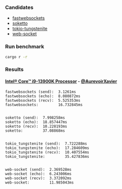 ### Candidates

- [fastwebsockets](https://github.com/denoland/fastwebsockets)
- [soketto](https://github.com/paritytech/soketto)
- [tokio-tungstenite](https://github.com/snapview/tokio-tungstenite)
- [web-socket](https://github.com/nurmohammed840/websocket.rs)

### Run benchmark

```bash
cargo r -r
```

### Results

#### [Intel® Core™ i9-13900K Processor](https://www.intel.com/content/www/us/en/products/sku/230496/intel-core-i913900k-processor-36m-cache-up-to-5-80-ghz/specifications.html) - [@AurevoirXavier](https://github.com/AurevoirXavier)
```
fastwebsockets (send):  3.1261ms
fastwebsockets (echo):  8.080872ms
fastwebsockets (recv):  5.525353ms
fastwebsockets:         16.732845ms


soketto (send):  7.998258ms
soketto (echo):  18.857447ms
soketto (recv):  10.228193ms
soketto:         37.08868ms


tokio_tungstenite (send):  7.722288ms
tokio_tungstenite (echo):  17.284609ms
tokio_tungstenite (recv):  10.407554ms
tokio_tungstenite:         35.427836ms


web-socket (send):  2.369528ms
web-socket (echo):  6.243006ms
web-socket (recv):  3.372092ms
web-socket:         11.985043ms
```
